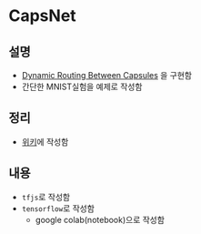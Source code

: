 # CapsNet

## 설명
- [Dynamic Routing Between Capsules](https://arxiv.org/pdf/1710.09829.pdf) 을 구현함
- 간단한 MNIST실험을 예제로 작성함

## 정리
- [위키](https://github.com/keicoon/Deep-Learning/wiki)에 작성함

## 내용
- `tfjs`로 작성함
- `tensorflow`로 작성함
    - google colab(notebook)으로 작성함
